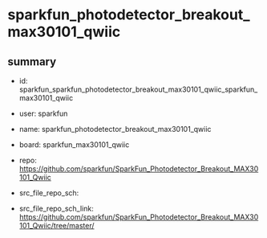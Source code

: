 # sparkfun_photodetector_breakout_max30101_qwiic
 
## summary 
* id: sparkfun_sparkfun_photodetector_breakout_max30101_qwiic_sparkfun_max30101_qwiic
* user: sparkfun
* name: sparkfun_photodetector_breakout_max30101_qwiic
* board: sparkfun_max30101_qwiic
* repo: https://github.com/sparkfun/SparkFun_Photodetector_Breakout_MAX30101_Qwiic



* src_file_repo_sch: 
* src_file_repo_sch_link: https://github.com/sparkfun/SparkFun_Photodetector_Breakout_MAX30101_Qwiic/tree/master/




